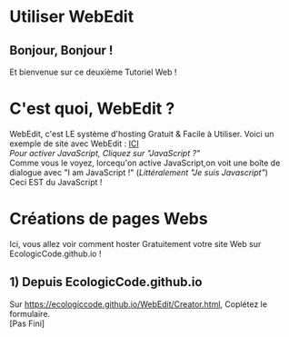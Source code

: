 # Utiliser WebEdit
## Bonjour, Bonjour !
Et bienvenue sur ce deuxième Tutoriel Web !<br>
# C'est quoi, WebEdit ?
WebEdit, c'est LE système d'hosting Gratuit & Facile à Utiliser. Voici un exemple de site avec WebEdit : [ICI](https://ecologiccode.github.io/WebEdit/?code=%3Chtml%3E%3Chead%3E%3Ctitle%3EHello%3C/title%3E%3C/head%3E%3Cbody%3E%3Ch1%3EHello%3C/h1%3EPetit%20Exemple%20de%20WebEdit%20AVEC%20JavaScript%3C/body%3E%3C/html%3E&script=Test.js)<br>
 <i> Pour activer JavaScript, Cliquez sur "JavaScript ?" </i><br>
 Comme vous le voyez, lorcequ'on active JavaScript,on voit une boîte de dialogue avec "I am JavaScript !" (<i>Littéralement "Je suis Javascript"</i>)<br>
 Ceci EST du JavaScript !

 # Créations de pages Webs
Ici, vous allez voir comment hoster Gratuitement votre site Web sur EcologicCode.github.io !<br>
## 1) Depuis EcologicCode.github.io
Sur https://ecologiccode.github.io/WebEdit/Creator.html, Coplétez le formulaire.<br>
[Pas Fini]

